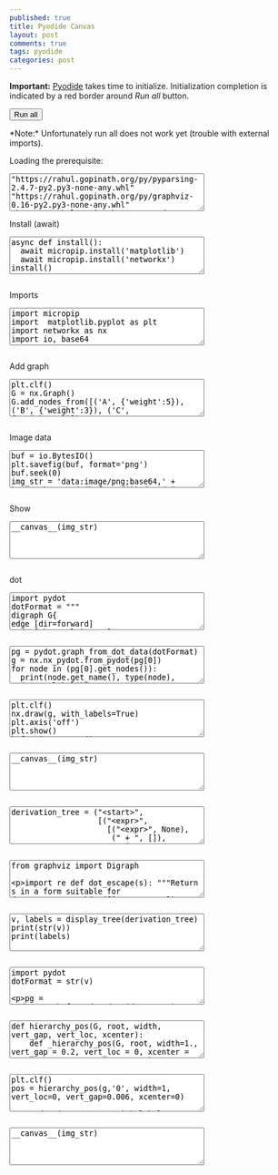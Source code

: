 ```yaml
---
published: true
title: Pyodide Canvas
layout: post
comments: true
tags: pyodide
categories: post
---
```


<script type="text/javascript">window.languagePluginUrl='/resources/pyodide/full/3.9/';</script>
<script src="/resources/pyodide/full/3.9/pyodide.js"></script>
<link rel="stylesheet" type="text/css" media="all" href="/resources/skulpt/css/codemirror.css">
<link rel="stylesheet" type="text/css" media="all" href="/resources/skulpt/css/solarized.css">
<link rel="stylesheet" type="text/css" media="all" href="/resources/skulpt/css/env/editor.css">

<script src="/resources/skulpt/js/codemirrorepl.js" type="text/javascript"></script>
<script src="/resources/skulpt/js/python.js" type="text/javascript"></script>
<script src="/resources/pyodide/js/env/editor.js" type="text/javascript"></script>

**Important:** [Pyodide](https://pyodide.readthedocs.io/en/latest/) takes time to initialize.
Initialization completion is indicated by a red border around *Run all* button.
<form name='python_run_form'>
<button type="button" name="python_run_all">Run all</button>
</form> *Note:* Unfortunately run all does not work yet (trouble with external imports).

Loading the prerequisite:
<form name='python_run_form'>
<textarea cols="40" rows="4" id='python_pre_edit' name='python_edit'>
"https://rahul.gopinath.org/py/pyparsing-2.4.7-py2.py3-none-any.whl"
"https://rahul.gopinath.org/py/graphviz-0.16-py2.py3-none-any.whl"
"https://rahul.gopinath.org/py/pydot-1.4.1-py2.py3-none-any.whl"
</textarea>
</form>

Install (await)

<!--
############
print(__canvas__)
############
-->


<form name='python_run_form'>
<textarea cols="40" rows="4" name='python_edit'>
async def install():
  await micropip.install('matplotlib')
  await micropip.install('networkx')
install()
</textarea><br />
<pre class='Output' name='python_output'></pre>
<div name='python_canvas'></div>
</form>

Imports
<!--
############
import  matplotlib.pyplot as plt
import networkx as nx
import io, base64
############
-->


<form name='python_run_form'>
<textarea cols="40" rows="4" name='python_edit'>
import micropip
import  matplotlib.pyplot as plt
import networkx as nx
import io, base64
</textarea><br />
<pre class='Output' name='python_output'></pre>
<div name='python_canvas'></div>
</form>

Add graph

<!--
############
plt.clf()
G = nx.Graph()
G.add_nodes_from([('A', {'weight':5}), ('B', {'weight':3}), ('C', {'weight':3})])
G.add_edges_from([('A', 'B', {'weight':20})])
G.add_edges_from([('A', 'C', {'weight':20})])
pos = nx.shell_layout(G)
labels = {'A': 'aaa', 'B': 'bbb', 'C':'ccc'}
nx.draw(G, pos=pos, node_size=1000, with_labels=True, labels=labels)
#nx.draw_networkx_labels(G,pos=pos,font_size=30)
plt.axis('off')
plt.show()
############
-->


<form name='python_run_form'>
<textarea cols="40" rows="4" name='python_edit'>
plt.clf()
G = nx.Graph()
G.add_nodes_from([(&#x27;A&#x27;, {&#x27;weight&#x27;:5}), (&#x27;B&#x27;, {&#x27;weight&#x27;:3}), (&#x27;C&#x27;, {&#x27;weight&#x27;:3})])
G.add_edges_from([(&#x27;A&#x27;, &#x27;B&#x27;, {&#x27;weight&#x27;:20})])
G.add_edges_from([(&#x27;A&#x27;, &#x27;C&#x27;, {&#x27;weight&#x27;:20})])
pos = nx.shell_layout(G)
labels = {'A': 'aaa', 'B': 'bbb', 'C':'ccc'}
nx.draw(G, pos=pos, node_size=1000, with_labels=True, labels=labels)
#nx.draw_networkx_labels(G,pos=pos,font_size=30)
plt.axis(&#x27;off&#x27;)
plt.show()
</textarea><br />
<pre class='Output' name='python_output'></pre>
<div name='python_canvas'></div>
</form>

Image data
<!--
############
buf = io.BytesIO()
plt.savefig(buf, format='png')
buf.seek(0)
img_str = 'data:image/png;base64,' + base64.b64encode(buf.read()).decode('UTF-8')
print(len(img_str))
############
-->


<form name='python_run_form'>
<textarea cols="40" rows="4" name='python_edit'>
buf = io.BytesIO()
plt.savefig(buf, format=&#x27;png&#x27;)
buf.seek(0)
img_str = &#x27;data:image/png;base64,&#x27; + base64.b64encode(buf.read()).decode(&#x27;UTF-8&#x27;)
print(len(img_str))
</textarea><br />
<pre class='Output' name='python_output'></pre>
<div name='python_canvas'></div>
</form>

Show


<!--
############
__canvas__(img_str)
############
-->


<form name='python_run_form'>
<textarea cols="40" rows="4" name='python_edit'>
__canvas__(img_str)
</textarea><br />
<pre class='Output' name='python_output'></pre>
<div name='python_canvas'></div>
</form>


dot

<!--
############
import pydot
dotFormat = """
digraph G{
edge [dir=forward]
node [shape=plaintext]
0 [label="0 (None)"]
0 -> 7 [label="root"]
1 [label="1 (The)"]
4 [label="4 (great Indian Circus)"]
4 -> 4 [label="compound"]
4 -> 1 [label="det"]
4 -> 4 [label="amod"]
5 [label="5 (is)"]
6 [label="6 (in)"]
7 [label="7 (Mumbai)"]
7 -> 6 [label="case"]
7 -> 5 [label="cop"]
7 -> 4 [label="nsubj"]
}
"""
############
-->


<form name='python_run_form'>
<textarea cols="40" rows="4" name='python_edit'>
import pydot
dotFormat = &quot;&quot;&quot;
digraph G{
edge [dir=forward]
node [shape=plaintext]
0 [label=&quot;0 (None)&quot;]
0 -&gt; 7 [label=&quot;root&quot;]
1 [label=&quot;1 (The)&quot;]
4 [label=&quot;4 (great Indian Circus)&quot;]
4 -&gt; 4 [label=&quot;compound&quot;]
4 -&gt; 1 [label=&quot;det&quot;]
4 -&gt; 4 [label=&quot;amod&quot;]
5 [label=&quot;5 (is)&quot;]
6 [label=&quot;6 (in)&quot;]
7 [label=&quot;7 (Mumbai)&quot;]
7 -&gt; 6 [label=&quot;case&quot;]
7 -&gt; 5 [label=&quot;cop&quot;]
7 -&gt; 4 [label=&quot;nsubj&quot;]
}
&quot;&quot;&quot;
</textarea><br />
<pre class='Output' name='python_output'></pre>
<div name='python_canvas'></div>
</form>

<!--
############
pg = pydot.graph_from_dot_data(dotFormat)
g = nx.nx_pydot.from_pydot(pg[0])

for node in (pg[0].get_nodes()):
  print(node.get_name(), type(node), node.get_label())
############
-->


<form name='python_run_form'>
<textarea cols="40" rows="4" name='python_edit'>
pg = pydot.graph_from_dot_data(dotFormat)
g = nx.nx_pydot.from_pydot(pg[0])
for node in (pg[0].get_nodes()):
  print(node.get_name(), type(node), node.get_label())
</textarea><br />
<pre class='Output' name='python_output'></pre>
<div name='python_canvas'></div>
</form>



<!--
############
plt.clf()
nx.draw(g, with_labels=True)
plt.axis('off')
plt.show()
buf = io.BytesIO()
plt.savefig(buf, format='png')
buf.seek(0)
img_str = 'data:image/png;base64,' + base64.b64encode(buf.read()).decode('UTF-8')
print(len(img_str))
############
-->


<form name='python_run_form'>
<textarea cols="40" rows="4" name='python_edit'>
plt.clf()
nx.draw(g, with_labels=True)
plt.axis(&#x27;off&#x27;)
plt.show()
buf = io.BytesIO()
plt.savefig(buf, format=&#x27;png&#x27;)
buf.seek(0)
img_str = &#x27;data:image/png;base64,&#x27; + base64.b64encode(buf.read()).decode(&#x27;UTF-8&#x27;)
print(len(img_str))
</textarea><br />
<pre class='Output' name='python_output'></pre>
<div name='python_canvas'></div>
</form>



<!--
############
__canvas__(img_str)
############
-->


<form name='python_run_form'>
<textarea cols="40" rows="4" name='python_edit'>
__canvas__(img_str)
</textarea><br />
<pre class='Output' name='python_output'></pre>
<div name='python_canvas'></div>
</form>


<!--
############
derivation_tree = ("<start>",
                   [("<expr>",
                     [("<expr>", None),
                      (" + ", []),
                         ("<term>", None)]
                     )])
############
-->


<form name='python_run_form'>
<textarea cols="40" rows="4" name='python_edit'>
derivation_tree = (&quot;&lt;start&gt;&quot;,
                   [(&quot;&lt;expr&gt;&quot;,
                     [(&quot;&lt;expr&gt;&quot;, None),
                      (&quot; + &quot;, []),
                         (&quot;&lt;term&gt;&quot;, None)]
                     )])
</textarea><br />
<pre class='Output' name='python_output'></pre>
<div name='python_canvas'></div>
</form>


<!--
############
from graphviz import Digraph

import re
def dot_escape(s):
    """Return s in a form suitable for dot"""
    s = re.sub(r'([^a-zA-Z0-9" ])', r"\\\1", s)
    return s


def extract_node(node, id):
    symbol, children, *annotation = node
    return symbol, children, ''.join(str(a) for a in annotation)



def default_node_attr(dot, nid, symbol, ann):
    dot.node(repr(nid), dot_escape(symbol))

def default_edge_attr(dot, start_node, stop_node):
    dot.edge(repr(start_node), repr(stop_node))
def default_graph_attr(dot):
    dot.attr('node', shape='plain')
def display_tree(derivation_tree,
                 log=False,
                 extract_node=extract_node,
                 node_attr=default_node_attr,
                 edge_attr=default_edge_attr,
                 graph_attr=default_graph_attr):
    
    # If we import display_tree, we also have to import its functions
    from graphviz import Digraph

    counter = 0
    labels = {}

    def traverse_tree(dot, tree, id=0):
        (symbol, children, annotation) = extract_node(tree, id)
        labels[str(id)] = symbol
        node_attr(dot, id, symbol, annotation)

        if children:
            for child in children:
                nonlocal counter
                counter += 1
                child_id = counter
                edge_attr(dot, id, child_id)
                traverse_tree(dot, child, child_id)

    dot = Digraph(comment="Derivation Tree")
    graph_attr(dot)
    traverse_tree(dot, derivation_tree)
    if log:
        print(dot)
    return dot, labels
############
-->


<form name='python_run_form'>
<textarea cols="40" rows="4" name='python_edit'>
from graphviz import Digraph

import re
def dot_escape(s):
    &quot;&quot;&quot;Return s in a form suitable for dot&quot;&quot;&quot;
    s = re.sub(r&#x27;([^a-zA-Z0-9&quot; ])&#x27;, r&quot;\\\1&quot;, s)
    return s


def extract_node(node, id):
    symbol, children, *annotation = node
    return symbol, children, &#x27;&#x27;.join(str(a) for a in annotation)



def default_node_attr(dot, nid, symbol, ann):
    dot.node(repr(nid), dot_escape(symbol))

def default_edge_attr(dot, start_node, stop_node):
    dot.edge(repr(start_node), repr(stop_node))
def default_graph_attr(dot):
    dot.attr(&#x27;node&#x27;, shape=&#x27;plain&#x27;)
def display_tree(derivation_tree,
                 log=False,
                 extract_node=extract_node,
                 node_attr=default_node_attr,
                 edge_attr=default_edge_attr,
                 graph_attr=default_graph_attr):
    
    # If we import display_tree, we also have to import its functions
    from graphviz import Digraph

    counter = 0
    labels = {}

    def traverse_tree(dot, tree, id=0):
        (symbol, children, annotation) = extract_node(tree, id)
        labels[str(id)] = symbol
        node_attr(dot, id, symbol, annotation)

        if children:
            for child in children:
                nonlocal counter
                counter += 1
                child_id = counter
                edge_attr(dot, id, child_id)
                traverse_tree(dot, child, child_id)

    dot = Digraph(comment=&quot;Derivation Tree&quot;)
    graph_attr(dot)
    traverse_tree(dot, derivation_tree)
    if log:
        print(dot)
    return dot, labels
</textarea><br />
<pre class='Output' name='python_output'></pre>
<div name='python_canvas'></div>
</form>


<!--
############
v, labels = display_tree(derivation_tree)
print(str(v))
print(labels)
############
-->


<form name='python_run_form'>
<textarea cols="40" rows="4" name='python_edit'>
v, labels = display_tree(derivation_tree)
print(str(v))
print(labels)
</textarea><br />
<pre class='Output' name='python_output'></pre>
<div name='python_canvas'></div>
</form>



<!--
############
import pydot
dotFormat = str(v)

pg = pydot.graph_from_dot_data(dotFormat)
g = nx.nx_pydot.from_pydot(pg[0])
print(pg[0])
############
-->


<form name='python_run_form'>
<textarea cols="40" rows="4" name='python_edit'>
import pydot
dotFormat = str(v)

pg = pydot.graph_from_dot_data(dotFormat)
g = nx.nx_pydot.from_pydot(pg[0])
print(pg[0])
</textarea><br />
<pre class='Output' name='python_output'></pre>
<div name='python_canvas'></div>
</form>


<!--
############
def hierarchy_pos(G, root, width, vert_gap, vert_loc, xcenter):
    def _hierarchy_pos(G, root, width=1., vert_gap = 0.2, vert_loc = 0, xcenter = 0.5, pos = None, parent = None):
        if pos is None:
            pos = {root:(xcenter,vert_loc)}
        else:
            pos[root] = (xcenter, vert_loc)
        children = list(G.neighbors(root))
        if not isinstance(G, nx.DiGraph) and parent is not None:
            children.remove(parent)
        if len(children)!=0:
            dx = width/len(children)
            nextx = xcenter - width/2 - dx/2
            for child in children:
                nextx += dx
                pos = _hierarchy_pos(G,child, width = dx, vert_gap = vert_gap,
                                    vert_loc = vert_loc-vert_gap, xcenter=nextx,
                                    pos=pos, parent = root)
        return pos
    return _hierarchy_pos(G, root, width, vert_gap, vert_loc, xcenter)
############
-->


<form name='python_run_form'>
<textarea cols="40" rows="4" name='python_edit'>
def hierarchy_pos(G, root, width, vert_gap, vert_loc, xcenter):
    def _hierarchy_pos(G, root, width=1., vert_gap = 0.2, vert_loc = 0, xcenter = 0.5, pos = None, parent = None):
        if pos is None:
            pos = {root:(xcenter,vert_loc)}
        else:
            pos[root] = (xcenter, vert_loc)
        children = list(G.neighbors(root))
        if not isinstance(G, nx.DiGraph) and parent is not None:
            children.remove(parent)
        if len(children)!=0:
            dx = width/len(children)
            nextx = xcenter - width/2 - dx/2
            for child in children:
                nextx += dx
                pos = _hierarchy_pos(G,child, width = dx, vert_gap = vert_gap,
                                    vert_loc = vert_loc-vert_gap, xcenter=nextx,
                                    pos=pos, parent = root)
        return pos
    return _hierarchy_pos(G, root, width, vert_gap, vert_loc, xcenter)
</textarea><br />
<pre class='Output' name='python_output'></pre>
<div name='python_canvas'></div>
</form>



<!--
############
plt.clf()
pos = hierarchy_pos(g,'0', width=1, vert_loc=0, vert_gap=0.006, xcenter=0)


nx.draw(g, pos=pos, with_labels=True, labels=labels,node_size=1000,font_size=8, node_color='#ffffff')

plt.axis('off')
plt.show()
buf = io.BytesIO()
plt.savefig(buf, format='png')
buf.seek(0)
img_str = 'data:image/png;base64,' + base64.b64encode(buf.read()).decode('UTF-8')
print(len(img_str))
############
-->


<form name='python_run_form'>
<textarea cols="40" rows="4" name='python_edit'>
plt.clf()
pos = hierarchy_pos(g,'0', width=1, vert_loc=0, vert_gap=0.006, xcenter=0)

nx.draw(g, pos=pos, with_labels=True, labels=labels,node_size=1000,font_size=8, node_color=&#x27;#ffffff&#x27;)

plt.axis(&#x27;off&#x27;)
plt.show()
buf = io.BytesIO()
plt.savefig(buf, format=&#x27;png&#x27;)
buf.seek(0)
img_str = &#x27;data:image/png;base64,&#x27; + base64.b64encode(buf.read()).decode(&#x27;UTF-8&#x27;)
print(len(img_str))
</textarea><br />
<pre class='Output' name='python_output'></pre>
<div name='python_canvas'></div>
</form>


<!--
############
__canvas__(img_str)
############
-->


<form name='python_run_form'>
<textarea cols="40" rows="4" name='python_edit'>
__canvas__(img_str)
</textarea><br />
<pre class='Output' name='python_output'></pre>
<div name='python_canvas'></div>
</form>

